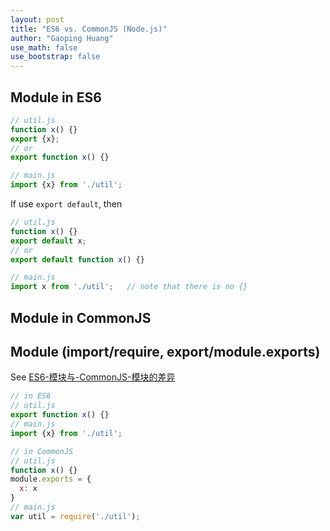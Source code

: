 ```yaml
---
layout: post
title: "ES6 vs. CommonJS (Node.js)"
author: "Gaoping Huang"
use_math: false
use_bootstrap: false
---
```



## Module in ES6
```js
// util.js
function x() {}
export {x};
// or
export function x() {}

// main.js
import {x} from './util';
```
If use `export default`, then
```js
// util.js
function x() {}
export default x;
// or
export default function x() {}

// main.js
import x from './util';   // note that there is no {}
```

## Module in CommonJS

## Module (import/require, export/module.exports)
See [ES6-模块与-CommonJS-模块的差异](http://es6.ruanyifeng.com/#docs/module-loader#ES6-模块与-CommonJS-模块的差异)

```js
// in ES6
// util.js
export function x() {}
// main.js
import {x} from './util';

// in CommonJS
// util.js
function x() {}
module.exports = {
  x: x
}
// main.js
var util = require('./util');
```
